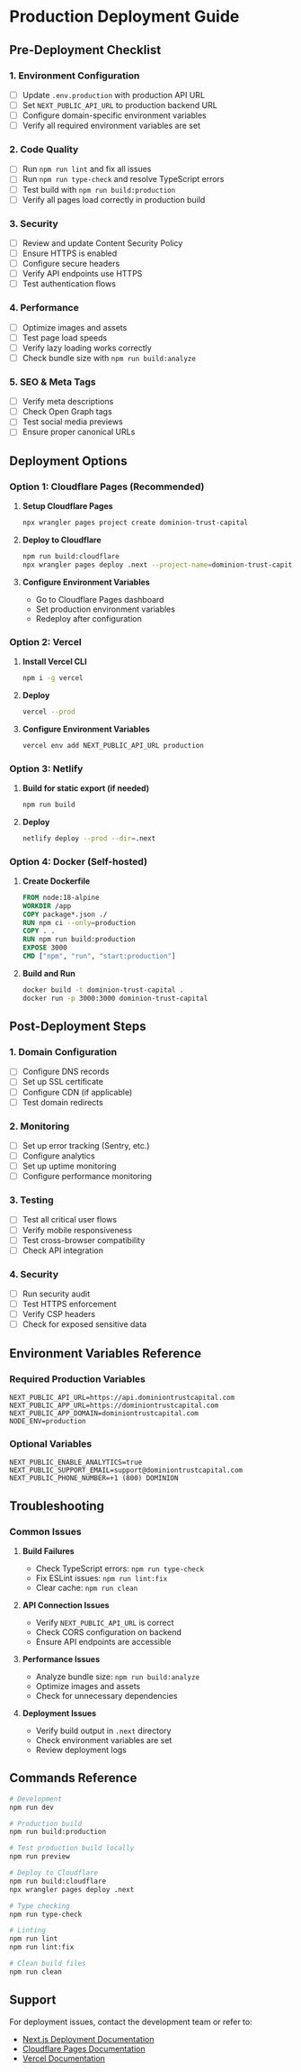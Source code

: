 # Production Deployment Guide

## Pre-Deployment Checklist

### 1. Environment Configuration
- [ ] Update `.env.production` with production API URL
- [ ] Set `NEXT_PUBLIC_API_URL` to production backend URL
- [ ] Configure domain-specific environment variables
- [ ] Verify all required environment variables are set

### 2. Code Quality
- [ ] Run `npm run lint` and fix all issues
- [ ] Run `npm run type-check` and resolve TypeScript errors
- [ ] Test build with `npm run build:production`
- [ ] Verify all pages load correctly in production build

### 3. Security
- [ ] Review and update Content Security Policy
- [ ] Ensure HTTPS is enabled
- [ ] Configure secure headers
- [ ] Verify API endpoints use HTTPS
- [ ] Test authentication flows

### 4. Performance
- [ ] Optimize images and assets
- [ ] Test page load speeds
- [ ] Verify lazy loading works correctly
- [ ] Check bundle size with `npm run build:analyze`

### 5. SEO & Meta Tags
- [ ] Verify meta descriptions
- [ ] Check Open Graph tags
- [ ] Test social media previews
- [ ] Ensure proper canonical URLs

## Deployment Options

### Option 1: Cloudflare Pages (Recommended)

1. **Setup Cloudflare Pages**
   ```bash
   npx wrangler pages project create dominion-trust-capital
   ```

2. **Deploy to Cloudflare**
   ```bash
   npm run build:cloudflare
   npx wrangler pages deploy .next --project-name=dominion-trust-capital
   ```

3. **Configure Environment Variables**
   - Go to Cloudflare Pages dashboard
   - Set production environment variables
   - Redeploy after configuration

### Option 2: Vercel

1. **Install Vercel CLI**
   ```bash
   npm i -g vercel
   ```

2. **Deploy**
   ```bash
   vercel --prod
   ```

3. **Configure Environment Variables**
   ```bash
   vercel env add NEXT_PUBLIC_API_URL production
   ```

### Option 3: Netlify

1. **Build for static export (if needed)**
   ```bash
   npm run build
   ```

2. **Deploy**
   ```bash
   netlify deploy --prod --dir=.next
   ```

### Option 4: Docker (Self-hosted)

1. **Create Dockerfile**
   ```dockerfile
   FROM node:18-alpine
   WORKDIR /app
   COPY package*.json ./
   RUN npm ci --only=production
   COPY . .
   RUN npm run build:production
   EXPOSE 3000
   CMD ["npm", "run", "start:production"]
   ```

2. **Build and Run**
   ```bash
   docker build -t dominion-trust-capital .
   docker run -p 3000:3000 dominion-trust-capital
   ```

## Post-Deployment Steps

### 1. Domain Configuration
- [ ] Configure DNS records
- [ ] Set up SSL certificate
- [ ] Configure CDN (if applicable)
- [ ] Test domain redirects

### 2. Monitoring
- [ ] Set up error tracking (Sentry, etc.)
- [ ] Configure analytics
- [ ] Set up uptime monitoring
- [ ] Configure performance monitoring

### 3. Testing
- [ ] Test all critical user flows
- [ ] Verify mobile responsiveness
- [ ] Test cross-browser compatibility
- [ ] Check API integration

### 4. Security
- [ ] Run security audit
- [ ] Test HTTPS enforcement
- [ ] Verify CSP headers
- [ ] Check for exposed sensitive data

## Environment Variables Reference

### Required Production Variables
```env
NEXT_PUBLIC_API_URL=https://api.dominiontrustcapital.com
NEXT_PUBLIC_APP_URL=https://dominiontrustcapital.com
NEXT_PUBLIC_APP_DOMAIN=dominiontrustcapital.com
NODE_ENV=production
```

### Optional Variables
```env
NEXT_PUBLIC_ENABLE_ANALYTICS=true
NEXT_PUBLIC_SUPPORT_EMAIL=support@dominiontrustcapital.com
NEXT_PUBLIC_PHONE_NUMBER=+1 (800) DOMINION
```

## Troubleshooting

### Common Issues

1. **Build Failures**
   - Check TypeScript errors: `npm run type-check`
   - Fix ESLint issues: `npm run lint:fix`
   - Clear cache: `npm run clean`

2. **API Connection Issues**
   - Verify `NEXT_PUBLIC_API_URL` is correct
   - Check CORS configuration on backend
   - Ensure API endpoints are accessible

3. **Performance Issues**
   - Analyze bundle size: `npm run build:analyze`
   - Optimize images and assets
   - Check for unnecessary dependencies

4. **Deployment Issues**
   - Verify build output in `.next` directory
   - Check environment variables are set
   - Review deployment logs

## Commands Reference

```bash
# Development
npm run dev

# Production build
npm run build:production

# Test production build locally
npm run preview

# Deploy to Cloudflare
npm run build:cloudflare
npx wrangler pages deploy .next

# Type checking
npm run type-check

# Linting
npm run lint
npm run lint:fix

# Clean build files
npm run clean
```

## Support

For deployment issues, contact the development team or refer to:
- [Next.js Deployment Documentation](https://nextjs.org/docs/deployment)
- [Cloudflare Pages Documentation](https://developers.cloudflare.com/pages/)
- [Vercel Documentation](https://vercel.com/docs)
